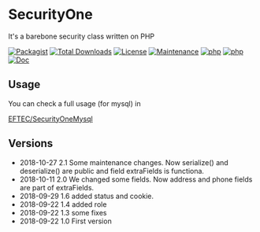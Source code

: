 # SecurityOne
It's a barebone security class written on PHP

[![Packagist](https://img.shields.io/packagist/v/eftec/securityone.svg)](https://packagist.org/packages/eftec/securityone)
[![Total Downloads](https://poser.pugx.org/eftec/securityone/downloads)](https://packagist.org/packages/eftec/securityone)
[![License](https://img.shields.io/badge/license-LGPLV3-blue.svg)]()
[![Maintenance](https://img.shields.io/maintenance/yes/2018.svg)]()
[![php](https://img.shields.io/badge/php->5.4-green.svg)]()
[![php](https://img.shields.io/badge/php-7.x-green.svg)]()
[![Doc](https://img.shields.io/badge/docs-100%25-green.svg)]()

## Usage

You can check a full usage (for mysql) in

[EFTEC/SecurityOneMysql](https://github.com/EFTEC/SecurityOneMysql)


## Versions

* 2018-10-27 2.1 Some maintenance changes.  Now serialize() and deserialize() are public and field extraFields is functiona.
* 2018-10-11 2.0 We changed some fields. Now address and phone fields are part of extraFields.
* 2018-09-29 1.6 added status and cookie.
* 2018-09-22 1.4 added role
* 2018-09-22 1.3 some fixes
* 2018-09-22 1.0 First version

